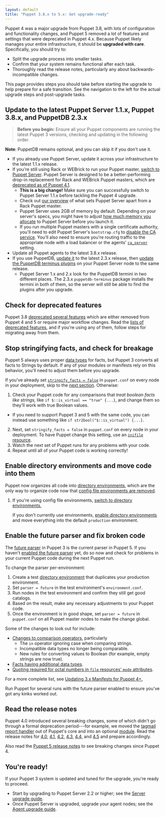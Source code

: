 ```yaml
---
layout: default
title: "Puppet 3.8.x to 5.x: Get upgrade-ready"
---
```


Puppet 4 was a major upgrade from Puppet 3.8, with lots of configuration and functionality changes, and Puppet 5 removed a lot of features and settings that were deprecated in Puppet 4.x. Because Puppet likely manages your entire infrastructure, it should be **upgraded with care**. Specifically, you should try to:

* Split the upgrade process into smaller tasks.
* Confirm that your system remains functional after each task.
* Thoroughly read the release notes, particularly any about backwards-incompatible changes.

This page provides steps you should take before starting the upgrade to help prepare for a safe transition. See the navigation to the left for the actual upgrade steps and post-upgrade tasks.

## Update to the latest Puppet Server 1.1.x, Puppet 3.8.x, and PuppetDB 2.3.x

>**Before you begin:** Ensure all your Puppet components are running the latest Puppet 3 versions, checking and updating in the following order.

**Note**: PuppetDB remains optional, and you can skip it if you don't use it.

- If you already use Puppet Server, update it across your infrastructure to the latest 1.1.x release.
- If you're still using Rack or WEBrick to run your Puppet master, [switch to Puppet Server](/puppetserver/1.1/install_from_packages.html). Puppet Server is designed to be a better-performing drop-in replacement for Rack and WEBrick Puppet masters, which are [deprecated as of Puppet 4.1](/puppet/4.1/release_notes.html#deprecated-rack-and-webrick-web-servers-for-puppet-master).
  - **This is a big change!** Make sure you can successfully switch to Puppet Server 1.1.x before tackling the Puppet 4 upgrade.
  - Check out [our overview](/puppetserver/1.1/puppetserver_vs_passenger.html) of what sets Puppet Server apart from a Rack Puppet master.
  - Puppet Server uses 2GB of memory by default. Depending on your server's specs, you might have to adjust [how much memory you allocate](/puppetserver/1.1/install_from_packages.html#memory-allocation) to Puppet Server before you launch it.
  - If you run multiple Puppet masters with a single certificate authority, you'll need to edit Puppet Server's `bootstrap.cfg` to [disable the CA service](/puppetserver/1.1/external_ca_configuration.html#disabling-the-internal-puppet-ca-service). You'll also need to ensure you're routing traffic to the appropriate node with a load balancer or the agents' [`ca_server`](./configuration.html#caserver) setting.
- Update all Puppet agents to the latest 3.8.x release.
- If you use PuppetDB, [update it](/puppetdb/2.3/upgrade.html) to the latest 2.3.x release, then [update the PuppetDB terminus plugins](/puppetdb/2.3/upgrade.html#upgrading-the-terminus-plugins) on your Puppet Server node to the same release.
    - Puppet Server 1.x and 2.x look for the PuppetDB termini in two different places. The 2.3.x `puppetdb-terminus` package installs the termini in both of them, so the server will still be able to find the plugins after you upgrade.

## Check for deprecated features

[deprecations]: /puppet/3.8/deprecated_summary.html

Puppet 3.8 [deprecated several features][deprecations] which are either removed from Puppet 4 and 5 or require major workflow changes. Read the [lists of deprecated features][deprecations], and if you're using any of them, follow steps for migrating away from them.

## Stop stringifying facts, and check for breakage

Puppet 5 always uses proper [data types](./lang_data.html) for facts, but Puppet 3 converts all facts to Strings by default. If any of your modules or manifests rely on this behavior, you'll need to adjust them before you upgrade.

If you've already set [`stringify_facts = false`](/puppet/3.8/deprecated_settings.html#stringifyfacts--true) in `puppet.conf` on every node in your deployment, skip to the [next section](#enable-directory-environments-and-move-code-into-them). Otherwise:

1. Check your Puppet code for any comparisons that _treat boolean facts like strings,_ like `if $::is_virtual == "true" {...}`, and change them so they'll work with true Boolean values.
  - If you need to support Puppet 3 and 5 with the same code, you can instead use something like `if str2bool("$::is_virtual") {...}`.
2. Next, set `stringify_facts = false` in `puppet.conf` on every node in your deployment. To have Puppet change this setting, use an [`inifile` resource](https://forge.puppetlabs.com/puppetlabs/inifile).
3. Watch the next set of Puppet runs for any problems with your code.
4. Repeat until all of your Puppet code is working correctly!

## Enable directory environments and move code into them

Puppet now organizes all code into [directory environments](./environments.html), which are the only way to organize code now that [config file environments are removed](/puppet/3.8/environments_classic.html#config-file-environments-are-deprecated).

[envs_config]: /puppet/3.8/environments_configuring.html

1. If you're using config file environments, [switch to directory environments.][envs_config]

   If you don't currently use environments, [enable directory environments][envs_config] and move everything into the default `production` environment.

## Enable the future parser and fix broken code

The [future parser](/puppet/3.8/experiments_future.html) in Puppet 3 is the current parser in Puppet 5. If you haven't [enabled the future parser](/puppet/3.8/experiments_future.html#enabling-the-future-parser) yet, do so now and check for problems in your current Puppet code during the next Puppet run.

To change the parser per-environment:

1. Create a test [directory environment](./environments.html) that duplicates your production environment.
2. Set `parser = future` in the test environment's `environment.conf`.
3. Run nodes in the test environment and confirm they still get good catalogs.
4. Based on the result, make any necessary adjustments to your Puppet code.
5. Once the environment is in good shape, set `parser = future` in `puppet.conf` on all Puppet master nodes to make the change global.

Some of the changes to look out for include:

- [Changes to comparison operators](/puppet/3.8/experiments_future.html#check-your-comparisons), particularly
  - The `in` operator ignoring case when comparing strings.
  - Incompatible data types no longer being comparable.
  - New rules for converting values to Boolean (for example, empty strings are now true).
- [Facts having additional data types](/puppet/3.8/experiments_future.html#check-your-comparisons).
- [Quoting required for octal numbers in `file` resources' `mode` attributes](/puppet/3.8/experiments_future.html#quote-any-octal-numbers-in-file-modes).

For a more complete list, see [Updating 3.x Manifests for Puppet 4+.](./lang_updating_manifests.html)

Run Puppet for several runs with the future parser enabled to ensure you've got any kinks worked out.

## Read the release notes

Puppet 4.0 introduced several breaking changes, some of which didn't go through a formal deprecation period---for example, we moved the [tagmail report handler](/puppet/3.8/lang_tags.html#sending-tagmail-reports) out of Puppet's core and into an optional [module](https://forge.puppetlabs.com/puppetlabs/tagmail). Read the release notes for [4.0](/puppet/4.0/release_notes.html), [4.1](/puppet/4.1/release_notes.html), [4.2](/puppet/4.2/release_notes.html), [4.3](/puppet/4.3/release_notes.html), [4.4](/puppet/4.4/release_notes.html), and [4.5](./release_notes.html) and prepare accordingly.

Also read the [Puppet 5 release notes](./release_notes.html) to see breaking changes since Puppet 4.

## You're ready!

If your Puppet 3 system is updated and tuned for the upgrade, you're ready to proceed.

* Start by upgrading to Puppet Server 2.2 or higher; see the [Server upgrade guide](./upgrade_major_server.html).
* Once Puppet Server is upgraded, upgrade your agent nodes; see the [Agent upgrade guide](./upgrade_major_agent.html).
